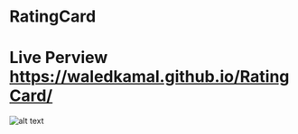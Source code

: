 # RatingCard

# Live Perview https://waledkamal.github.io/RatingCard/


![alt text](https://i.top4top.io/p_2172wrsc91.png)
